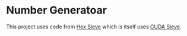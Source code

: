 # Number Generatoar

This project uses code from [Hex Sieve](https://github.com/jgutierrezm113/HexSieve) which is itself uses [CUDA Sieve](https://github.com/curtisseizert/CUDASieve).